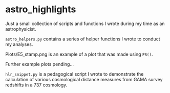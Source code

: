 # astro_highlights
Just a small collection of scripts and functions I wrote during my time as an astrophysicist.

`astro_helpers.py` contains a series of helper functions I wrote to conduct my analyses.

Plots/E5_stamp.png is an example of a plot that was made using `PS()`.

Further example plots pending...

`hlr_snippet.py` is a pedagogical script I wrote to demonstrate the calculation of various 
cosmological distance measures from GAMA survey redshifts in a 737 cosmology.

